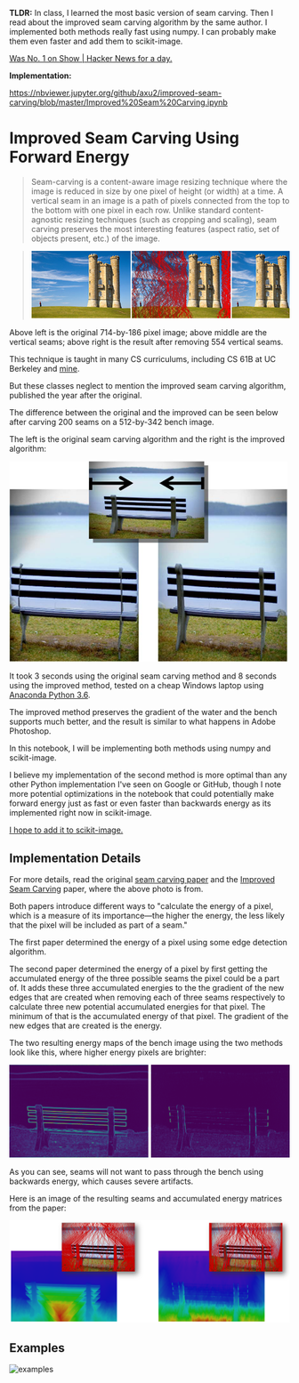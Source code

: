 **TLDR:** In class, I learned the most basic version of seam carving. Then I read about the improved seam carving algorithm by the same author. I implemented both methods really fast using numpy. I can probably make them even faster and add them to scikit-image.

[Was No. 1 on Show | Hacker News for a day.](https://news.ycombinator.com/item?id=17165889)

**Implementation:** 

https://nbviewer.jupyter.org/github/axu2/improved-seam-carving/blob/master/Improved%20Seam%20Carving.ipynb


# Improved Seam Carving Using Forward Energy

>Seam-carving is a content-aware image resizing technique where the image is reduced in size by one pixel of height (or width) at a time. A vertical seam in an image is a path of pixels connected from the top to the bottom with one pixel in each row. Unlike standard content-agnostic resizing techniques (such as cropping and scaling), seam carving preserves the most interesting features (aspect ratio, set of objects present, etc.) of the image.

>![tower](BroadwayTowerSeamCarving.png)

Above left is the original 714-by-186 pixel image; above middle are the vertical seams; above right is the result after removing 554 vertical seams.

This technique is taught in many CS curriculums, including CS 61B at UC Berkeley and [mine](https://www.cs.princeton.edu/courses/archive/spring16/cos226/assignments/seamCarving.html). 

But these classes neglect to mention the improved seam carving algorithm, published the year after the original.

The difference between the original and the improved can be seen below after carving 200 seams on a 512-by-342 bench image.

The left is the original seam carving algorithm and the right is the improved algorithm:

<img src="doub_bench3_comp.jpg" alt="seam" width=500>

It took 3 seconds using the original seam carving method and 8 seconds using the improved method, tested on a cheap Windows laptop using [Anaconda Python 3.6](https://www.anaconda.com/download/).

The improved method preserves the gradient of the water and the bench supports much better, and the result is similar to what happens in Adobe Photoshop.

In this notebook, I will be implementing both methods using numpy and scikit-image.

I believe my implementation of the second method is more optimal than any other Python implementation I've seen on Google or GitHub, though I note more potential optimizations in the notebook that could potentially make forward energy just as fast or even faster than backwards energy as its implemented right now in scikit-image.

[I hope to add it to scikit-image.](https://github.com/scikit-image/scikit-image/issues/3082)

## Implementation Details

For more details, read the original [seam carving paper](http://www.faculty.idc.ac.il/arik/SCWeb/imret/index.html) 
and the [Improved Seam Carving](http://www.faculty.idc.ac.il/arik/SCWeb/vidret/index.html) paper, where the above photo is from.

Both papers introduce different ways to "calculate the energy of a pixel, which is a measure of its importance—the higher the energy, the less likely that the pixel will be included as part of a seam."

The first paper determined the energy of a pixel using some edge detection algorithm.

The second paper determined the energy of a pixel by first getting the accumulated energy
of the three possible seams the pixel could be a part of. 
It adds these three accumulated energies to the the gradient 
of the new edges that are created when removing each of three seams respectively
to calculate three 
new potential accumulated energies for that pixel. 
The minimum of that is the accumulated
energy of that pixel. The gradient of the new edges that are created is the energy.

The two resulting energy maps of the bench image using the two methods look like this, where higher energy pixels are brighter:

<img src="eimg.jpg" alt="eimg" width=700>

As you can see, seams will not want to pass through the bench using backwards energy, which causes severe artifacts. 

Here is an image of the resulting seams and accumulated energy matrices from the paper:

<img src="seams.PNG" alt="seam" width=700>

## Examples

![examples](examples.png)
